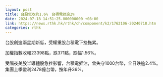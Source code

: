 ```yaml
---
layout: post
title: 台股低收約1.6%　台積電挫逾2%
date: 2024-07-18 14:51:25.000000000 +08:00
link: https://news.rthk.hk/rthk/ch/component/k2/1762106-20240718.htm
categories: rthk
---
```


台股創逾兩星期新低，受權重股台積電下挫拖累。

加權指數收報23398點，跌371點，跌幅1.56%。

受隔夜美股半導體股急挫影響，台積電捱沽，曾失守1000台幣，全日跌逾2.4%。集團上季盈利2478億台幣，按年升36%。
